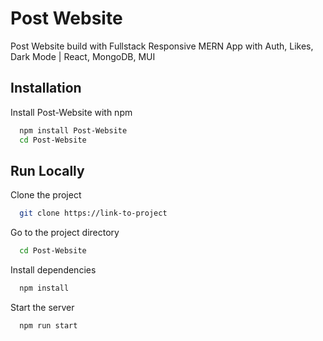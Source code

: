 
# Post Website

Post Website build with Fullstack Responsive MERN App with Auth, Likes, Dark Mode | React, MongoDB, MUI


## Installation

Install Post-Website with npm

```bash
  npm install Post-Website
  cd Post-Website
```
    
## Run Locally

Clone the project

```bash
  git clone https://link-to-project
```

Go to the project directory

```bash
  cd Post-Website
```

Install dependencies

```bash
  npm install
```

Start the server

```bash
  npm run start
```